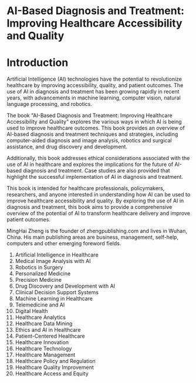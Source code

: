 # AI-Based Diagnosis and Treatment: Improving Healthcare Accessibility and Quality

# Introduction

Artificial Intelligence (AI) technologies have the potential to revolutionize healthcare by improving accessibility, quality, and patient outcomes. The use of AI in diagnosis and treatment has been growing rapidly in recent years, with advancements in machine learning, computer vision, natural language processing, and robotics.

The book "AI-Based Diagnosis and Treatment: Improving Healthcare Accessibility and Quality" explores the various ways in which AI is being used to improve healthcare outcomes. This book provides an overview of AI-based diagnosis and treatment techniques and strategies, including computer-aided diagnosis and image analysis, robotics and surgical assistance, and drug discovery and development.

Additionally, this book addresses ethical considerations associated with the use of AI in healthcare and explores the implications for the future of AI-based diagnosis and treatment. Case studies are also provided that highlight the successful implementation of AI in diagnosis and treatment.

This book is intended for healthcare professionals, policymakers, researchers, and anyone interested in understanding how AI can be used to improve healthcare accessibility and quality. By exploring the use of AI in diagnosis and treatment, this book aims to provide a comprehensive overview of the potential of AI to transform healthcare delivery and improve patient outcomes.

MingHai Zheng is the founder of zhengpublishing.com and lives in Wuhan, China. His main publishing areas are business, management, self-help, computers and other emerging foreword fields.



1. Artificial Intelligence in Healthcare
2. Medical Image Analysis with AI
3. Robotics in Surgery
4. Personalized Medicine
5. Precision Medicine
6. Drug Discovery and Development with AI
7. Clinical Decision Support Systems
8. Machine Learning in Healthcare
9. Telemedicine and AI
10. Digital Health
11. Healthcare Analytics
12. Healthcare Data Mining
13. Ethics and AI in Healthcare
14. Patient-Centered Healthcare
15. Healthcare Innovation
16. Healthcare Technology
17. Healthcare Management
18. Healthcare Policy and Regulation
19. Healthcare Quality Improvement
20. Healthcare Access and Equity

